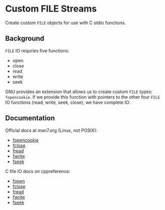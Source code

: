 # Custom FILE Streams

Create custom `FILE` objects for use with C stdio functions.

## Background

`FILE` IO requries five functions:

  * open
  * close
  * read
  * write
  * seek

GNU provides an extension that allows us to create custom `FILE` types:
` fopencookie`. If we provide this function with pointers to the other four
`FILE` IO functions (read, write, seek, close), we have complete IO.

## Documentation

Official docs at man7.org (Linux, not POSIX):

  * [fopencookie](http://man7.org/linux/man-pages/man3/fopencookie.3.html)
  * [fclose](http://man7.org/linux/man-pages/man3/fclose.3.html)
  * [fread](http://man7.org/linux/man-pages/man3/fread.3.html)
  * [fwrite](http://man7.org/linux/man-pages/man3/fwrite.3.html)
  * [fseek](http://man7.org/linux/man-pages/man3/fseek.3.html)

C file IO docs on cppreference:

  * [fopen](https://en.cppreference.com/w/c/io/fopen)
  * [fclose](https://en.cppreference.com/w/c/io/fclose)
  * [fread](https://en.cppreference.com/w/c/io/fread)
  * [fwrite](https://en.cppreference.com/w/c/io/fwrite)
  * [fseek](https://en.cppreference.com/w/c/io/fseek)
